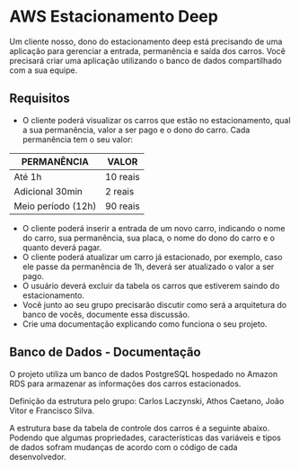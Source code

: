 # AWS Estacionamento Deep
Um cliente nosso, dono do estacionamento deep está precisando de uma aplicação para gerenciar a entrada, permanência e saída dos carros.
Você precisará criar uma aplicação utilizando o banco de dados compartilhado com a sua equipe.


## Requisitos
- O cliente poderá visualizar os carros que estão no estacionamento, qual a sua permanência, valor a ser pago e o dono do carro.
  Cada permanência tem o seu valor:

| PERMANÊNCIA        | VALOR     |
|--------------------|-----------|
| Até 1h             | 10 reais  |
| Adicional 30min    | 2 reais   |
| Meio período (12h) | 90 reais  |

- O cliente poderá inserir a entrada de um novo carro, indicando o nome do carro, sua permanência, sua placa, o nome do dono do carro e o quanto deverá pagar.
- O cliente poderá atualizar um carro já estacionado, por exemplo, caso ele passe da permanência de 1h, deverá ser atualizado o valor a ser pago.
- O usuário deverá excluir da tabela os carros que estiverem saindo do estacionamento.
- Você junto ao seu grupo precisarão discutir como será a arquitetura do banco de vocês, documente essa discussão.
- Crie uma documentação explicando como funciona o seu projeto.


## Banco de Dados - Documentação
O projeto utiliza um banco de dados PostgreSQL hospedado no Amazon RDS para armazenar as informações dos carros estacionados.

Definição da estrutura pelo grupo: Carlos Laczynski, Athos Caetano, João Vitor e Francisco Silva.

A estrutura base da tabela de controle dos carros é a seguinte abaixo. Podendo que algumas propriedades, características das variáveis e tipos de dados sofram mudanças de acordo com o código de cada desenvolvedor.